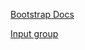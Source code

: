 [Bootstrap Docs](https://getbootstrap.com/docs/5.3/getting-started/introduction/)

[Input group](https://getbootstrap.com/docs/5.3/forms/input-group/)
